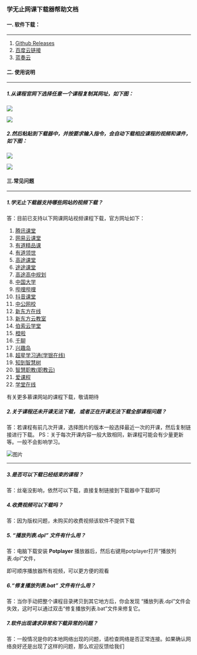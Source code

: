 ### 学无止网课下载器帮助文档



#### 一.  软件下载：

------

1. [Github Releases](https://github.com/PyJun/Mooc_Downloader/releases)
2. [百度云链接](https://pan.baidu.com/s/1G43ZZCTc5XtYCeZWUs4uTA)
3. [蓝奏云](https://lanzouw.com/b00n4ln4b)



#### 二. 使用说明

------

##### 1.从课程官网下选择任意一个课程复制其网址，如下图：

![](http://118.31.48.9/images/downloader/copy1.png)

![](http://118.31.48.9/images/downloader/copy2.png)



##### 2.然后粘贴到下载器中，并按要求输入指令，会自动下载相应课程的视频和课件，如下图：

![](http://118.31.48.9/images/downloader/demo1.png)

![](http://118.31.48.9/images/downloader/demo2.png)



#### 三.常见问题

------

##### 1.学无止下载器支持哪些网站的视频下载？

答：目前已支持以下网课网站视频课程下载，官方网址如下：

1. [腾讯课堂](https://ke.qq.com/)
2. [网易云课堂](https://study.163.com/)
3. [有道精品课](https://ke.youdao.com/)
4. [有道领世](https://c.youdao.com/ydls/pc-download.html)
5. [高途课堂](https://www.gaotu.cn/)
6. [途途课堂](https://gaotu100.com/)
7. [高途高中规划](https://www.gtgz.cn/)
8. [中国大学](https://www.icourse163.org/)
9. [哔哩哔哩](https://www.bilibili.com/)
10. [抖音课堂](https://www.xuelangapp.com/)
11. [中公网校](https://www.eoffcn.com/)
12. [新东方在线](https://www.koolearn.com/)
13. [新东方云教室](https://roombox.xdf.cn/)
14. [伯索云学堂](https://www.plaso.cn/app/)
15. [橙啦](https://www.orangevip.com/)
16. [千聊](https://www.qlchat.com/)
17. [兴趣岛](https://m.qianliao.net/)
18. [超星学习通(学银在线)](http://www.xueyinonline.com/)
19. [知到智慧树](https://www.zhihuishu.com/)
20. [智慧职教(职教云)](https://www.icve.com.cn/)
21. [爱课程](http://www.icourses.cn/)
22. [学堂在线](https://next.xuetangx.com/)


有关更多慕课网站的课程下载，敬请期待

##### 2.关于课程还未开课无法下载， 或者正在开课无法下载全部课程问题？

答：若课程有前几次开课，选择图片的版本一般选择最近一次的开课，然后复制链接进行下载。
PS：关于每次开课内容一般大致相同，新课程可能会有少量更新等。一般不会影响学习。

![图片](http://118.31.48.9/images/downloader/help1.png)

------

##### 3.是否可以下载已经结束的课程？

答：丝毫没影响，依然可以下载，直接复制链接到下载器中下载即可

##### 4.收费视频可以下载吗？

答：因为版权问题，未购买的收费视频该软件不提供下载

##### 5. “播放列表.dpl” 文件有什么用？

答：电脑下载安装 **Potplayer** 播放器后，然后右键用potplayer打开“播放列表.dpl”文件，

即可顺序播放器所有视频，可以更方便的观看

##### 6.“修复播放列表.bat” 文件有什么用？

答：当你手动把整个课程目录拷贝到其它地方后，你会发现 “播放列表.dpl”文件会失效，这时可以通过双击“修复播放列表.bat”文件来修复它。

##### 7.软件出现请求异常和下载异常的问题？

答：一般情况是你的本地网络出现的问题，请检查网络是否正常连接。如果确认网络良好还是出现了这样的问题，那么欢迎反馈给我们

